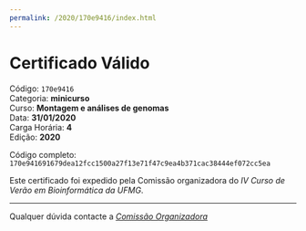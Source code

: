 ```yaml
---
permalink: /2020/170e9416/index.html
---
```


# Certificado Válido

Código: `170e9416`<br>
Categoria: **minicurso**<br>
Curso: **Montagem e análises de genomas**<br>
Data: **31/01/2020**<br>
Carga Horária: **4**<br>
Edição: **2020**<br>


Código completo: `170e941691679dea12fcc1500a27f13e71f47c9ea4b371cac38444ef072cc5ea`


Este certificado foi expedido pela Comissão organizadora do *IV Curso de Verão em Bioinformática da UFMG*.

----

Qualquer dúvida contacte a [_Comissão Organizadora_](<mailto:cursobioinfoufmg@gmail.com$subject=[Certificados]>)

